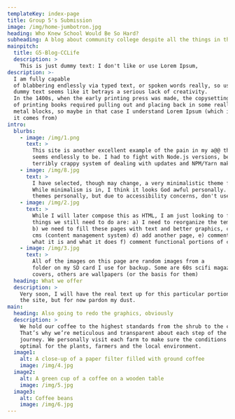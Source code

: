 ```yaml
---
templateKey: index-page
title: Group 5's Submission
image: /img/home-jumbotron.jpg
heading: Who Knew School Would Be So Hard?
subheading: A blog about community college despite all the things in the way.  
mainpitch:
  title: G5-Blog-CCLife
  description: >
    This is just dummy text: I don't like or use Lorem Ipsum, 
description: >-
  I am fully capable 
  of blabbering endlessly via typed text, or spoken words really, so using 
  dummy text seems like it betrays a serious lack of creativity.
  In the 1400s, when the early printing press was made, the copysetting part
  of printing books required pulling out and placing back in some really awful
  metal blocks, so maybe in that case I understand Lorem Ipsum (which is where
  it comes from)
intro:
  blurbs:
    - image: /img/1.png
      text: >
        This site is another excellent example of the pain in my a@@ that web development
        seems endlessly to be. I had to fight with Node.js versions, because it has a 
        terribly crappy system of dealing with updates and NPM/Yarn make it even worse. 
    - image: /img/8.jpg
      text: >
        I have selected, though may change, a very minimalistic theme for the time being.
        While minimalism is in, I think it looks God awful personally. I prefer dark 
        themes personally, but due to accessibility concerns, don't use them in school submissions 
    - image: /img/2.jpg
      text: >
        While I will later compose this as HTML, I am just looking to fill some space so the 
        things we still need to do are: a) I need to reorganize the template directory garbage, 
        b) we need to fill these pages with text and better graphics, c) we need to configure the 
        cms (content management system) d) add another page, e) comment at the head of each file about 
        what it is and what it does f) comment functional portions of code
    - image: /img/3.jpg
      text: >
        All of the images on this page are random images from a 
        folder on my SD card I use for backup. Some are 60s scifi magazine
        covers, others are wallpapers (or the basis for them)
  heading: What we offer
  description: >
    Very soon, I will have the real text up for this particular portion of 
    the site, but for now pardon my dust. 
main:
  heading: Also going to redo the graphics, obviously
  description: >
    We hold our coffee to the highest standards from the shrub to the cup.
    That’s why we’re meticulous and transparent about each step of the coffee’s
    journey. We personally visit each farm to make sure the conditions are
    optimal for the plants, farmers and the local environment.
  image1:
    alt: A close-up of a paper filter filled with ground coffee
    image: /img/4.jpg
  image2:
    alt: A green cup of a coffee on a wooden table
    image: /img/5.jpg
  image3:
    alt: Coffee beans
    image: /img/6.jpg
---
```

